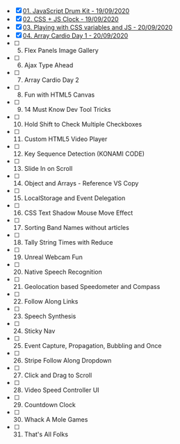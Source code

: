- [X] [01. JavaScript Drum Kit - 19/09/2020](https://github.com/capkimquang/javascript30/tree/master/challenge/01)
- [X] [02. CSS + JS Clock - 19/09/2020](https://github.com/capkimquang/javascript30/tree/master/challenge/02)
- [X] [03. Playing with CSS variables and JS - 20/09/2020](https://github.com/capkimquang/javascript30/tree/master/challenge/03)
- [X] [04. Array Cardio Day 1 - 20/09/2020](https://github.com/capkimquang/javascript30/tree/master/challenge/04)
- [ ] 05. Flex Panels Image Gallery
- [ ] 06. Ajax Type Ahead
- [ ] 07. Array Cardio Day 2
- [ ] 08. Fun with HTML5 Canvas
- [ ] 09. 14 Must Know Dev Tool Tricks
- [ ] 10. Hold Shift to Check Multiple Checkboxes
- [ ] 11. Custom HTML5 Video Player
- [ ] 12. Key Sequence Detection (KONAMI CODE)
- [ ] 13. Slide In on Scroll
- [ ] 14. Object and Arrays - Reference VS Copy
- [ ] 15. LocalStorage and Event Delegation
- [ ] 16. CSS Text Shadow Mouse Move Effect
- [ ] 17. Sorting Band Names without articles
- [ ] 18. Tally String Times with Reduce
- [ ] 19. Unreal Webcam Fun
- [ ] 20. Native Speech Recognition
- [ ] 21. Geolocation based Speedometer and Compass
- [ ] 22. Follow Along Links
- [ ] 23. Speech Synthesis
- [ ] 24. Sticky Nav
- [ ] 25. Event Capture, Propagation, Bubbling and Once
- [ ] 26. Stripe Follow Along Dropdown
- [ ] 27. Click and Drag to Scroll
- [ ] 28. Video Speed Controller UI
- [ ] 29. Countdown Clock
- [ ] 30. Whack A Mole Games
- [ ] 31. That's All Folks
